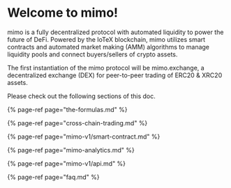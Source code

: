 # Welcome to mimo!

mimo is a fully decentralized protocol with automated liquidity to power the future of DeFi. Powered by the IoTeX blockchain, mimo utilizes smart contracts and automated market making \(AMM\) algorithms to manage liquidity pools and connect buyers/sellers of crypto assets.

The first instantiation of the mimo protocol will be mimo.exchange, a decentralized exchange \(DEX\) for peer-to-peer trading of ERC20 & XRC20 assets.  

Please check out the following sections of this doc.

{% page-ref page="the-formulas.md" %}

{% page-ref page="cross-chain-trading.md" %}

{% page-ref page="mimo-v1/smart-contract.md" %}

{% page-ref page="mimo-analytics.md" %}

{% page-ref page="mimo-v1/api.md" %}

{% page-ref page="faq.md" %}

